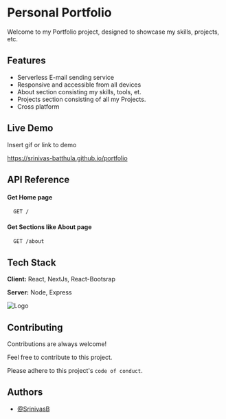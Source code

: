 
# Personal Portfolio

Welcome to my Portfolio project, designed to showcase my skills, projects, etc.


## Features

- Serverless E-mail sending service
- Responsive and accessible from all devices
- About section consisting my skills, tools, et.
- Projects section consisting of all my Projects.
- Cross platform


## Live Demo

Insert gif or link to demo

https://srinivas-batthula.github.io/portfolio
## API Reference

#### Get Home page

```http
  GET /
```

#### Get Sections like About page

```http
  GET /about
```



## Tech Stack

**Client:** React, NextJs, React-Bootsrap

**Server:** Node, Express


![Logo](https://github.com/srinivas-batthula/portfolio/blob/main/public/icon.jpg)


## Contributing

Contributions are always welcome!

Feel free to contribute to this project.

Please adhere to this project's `code of conduct`.


## Authors

- [@SrinivasB](https://www.github.com/srinivas-batthula)

